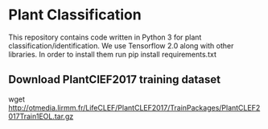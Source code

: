 # Plant Classification
This repository contains code written in Python 3 for plant classification/identification. We use Tensorflow 2.0 along with other libraries. In order to install them run pip install requirements.txt

## Download PlantClEF2017 training dataset
wget http://otmedia.lirmm.fr/LifeCLEF/PlantCLEF2017/TrainPackages/PlantCLEF2017Train1EOL.tar.gz
